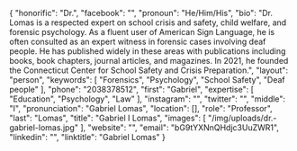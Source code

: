 {
  "honorific": "Dr.",
  "facebook": "",
  "pronoun": "He/Him/His",
  "bio": "Dr. Lomas is a respected expert on school crisis and safety, child welfare, and forensic psychology. As a fluent user of American Sign Language, he is often consulted as an expert witness in forensic cases involving deaf people. He has published widely in these areas with publications including books, book chapters, journal articles, and magazines. In 2021, he founded the Connecticut Center for School Safety and Crisis Preparation.",
  "layout": "person",
  "keywords": [
    "Forensics",
    "Psychology",
    "School Safety",
    "Deaf people"
  ],
  "phone": "2038378512",
  "first": "Gabriel",
  "expertise": [
    "Education",
    "Psychology",
    "Law"
  ],
  "instagram": "",
  "twitter": "",
  "middle": "I",
  "pronunciation": "Gabriel Lomas",
  "location": [],
  "role": "Professor",
  "last": "Lomas",
  "title": "Gabriel I Lomas",
  "images": [
    "/img/uploads/dr.-gabriel-lomas.jpg"
  ],
  "website": "",
  "email": "bG9tYXNnQHdjc3UuZWR1",
  "linkedin": "",
  "linktitle": "Gabriel Lomas"
}